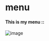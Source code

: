# menu
#### This is my menu ::
![image](https://github.com/indusland/menu-FEB/assets/95950638/ed7c03c5-b808-44da-a43b-9f7f9f20ee1e)

